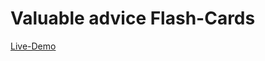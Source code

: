 # Valuable advice Flash-Cards
[Live-Demo](https://vashisht23.github.io/Valuable-advice-flash-cards/)
